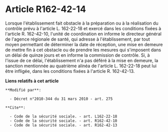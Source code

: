 # Article R162-42-14

Lorsque l'établissement fait obstacle à la préparation ou à la réalisation du contrôle prévu à l'article L. 162-22-18 et
exercé dans les conditions fixées à l'article R. 162-42-10, l'unité de coordination en informe le directeur        général de
l'agence régionale de santé, qui adresse à l'établissement, par tout moyen permettant de déterminer la date de réception, une
mise en demeure de mettre fin à cet obstacle ou de prendre les mesures qui s'imposent dans un délai de quinze jours et en
informe la commission de contrôle. Si, à l'issue de ce délai, l'établissement n'a pas déféré à la mise en demeure, la
sanction mentionnée au quatrième alinéa de l'article L. 162-22-18 peut lui être  infligée, dans les conditions fixées à
l'article R. 162-42-13.

**Liens relatifs à cet article**

	**Modifié par**:

	  - Décret n°2010-344 du 31 mars 2010 - art. 275

	**Cite**:

	  - Code de la sécurité sociale. - art. L162-22-18
	  - Code de la sécurité sociale. - art. R162-42-10
	  - Code de la sécurité sociale. - art. R162-42-13
